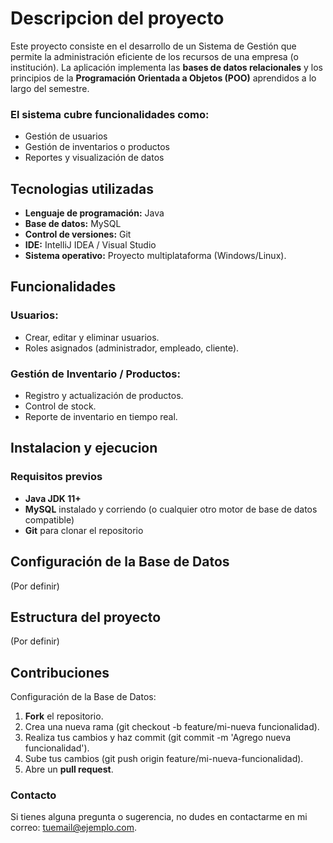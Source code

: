 
# Descripcion del proyecto
Este proyecto consiste en el desarrollo de un Sistema de Gestión que permite la 
administración eficiente de los recursos de una empresa (o institución). La 
aplicación implementa las **bases de datos relacionales** y los principios de la 
**Programación Orientada a Objetos (POO)** aprendidos a lo largo del semestre.
### El sistema cubre funcionalidades como: 
* Gestión de usuarios  
* Gestión de inventarios o productos 
* Reportes y visualización de datos 
## Tecnologias utilizadas
* **Lenguaje de programación:** Java 
* **Base de datos:** MySQL 
* **Control de versiones:** Git 
* **IDE:** IntelliJ IDEA / Visual Studio 
* **Sistema operativo:** Proyecto multiplataforma (Windows/Linux). 
## Funcionalidades
### Usuarios:
* Crear, editar y eliminar usuarios. 
* Roles asignados (administrador, empleado, cliente).
### Gestión de Inventario / Productos: 
* Registro y actualización de productos. 
* Control de stock. 
* Reporte de inventario en tiempo real. 
## Instalacion y ejecucion
### Requisitos previos
* **Java JDK 11+** 
* **MySQL** instalado y corriendo (o cualquier otro motor de base de 
datos compatible) 
* **Git** para clonar el repositorio 
## Configuración de la Base de Datos 
(Por definir)
## Estructura del proyecto
(Por definir)
## Contribuciones
Configuración de la Base de Datos:
1. **Fork** el repositorio. 
2. Crea una nueva rama (git checkout -b feature/mi-nueva
funcionalidad). 
3. Realiza tus cambios y haz commit (git commit -m 'Agrego nueva 
funcionalidad'). 
4. Sube tus cambios (git push origin feature/mi-nueva-funcionalidad). 
5. Abre un **pull request**. 
### Contacto
Si tienes alguna pregunta o sugerencia, no dudes en contactarme en mi 
correo: tuemail@ejemplo.com.

